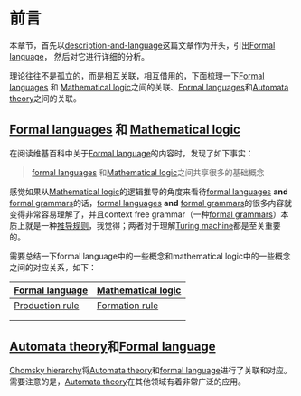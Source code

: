 # 前言

本章节，首先以[description-and-language](./description-and-language.md)这篇文章作为开头，引出[Formal language](https://en.wikipedia.org/wiki/Formal_language)， 然后对它进行详细的分析。

理论往往不是孤立的，而是相互关联，相互借用的，下面梳理一下[Formal languages](https://en.wikipedia.org/wiki/Formal_language) 和 [Mathematical logic](https://en.wikipedia.org/wiki/Mathematical_logic)之间的关联、[Formal languages](https://en.wikipedia.org/wiki/Formal_language)和[Automata theory](https://en.wikipedia.org/wiki/Automata_theory)之间的关联。

## [Formal languages](https://en.wikipedia.org/wiki/Formal_language) 和 [Mathematical logic](https://en.wikipedia.org/wiki/Mathematical_logic)

在阅读维基百科中关于[Formal language](https://en.wikipedia.org/wiki/Formal_language)的内容时，发现了如下事实：

> [formal languages](https://en.wikipedia.org/wiki/Formal_language) 和[Mathematical logic](https://en.wikipedia.org/wiki/Mathematical_logic)之间共享很多的基础概念

感觉如果从[Mathematical logic](https://en.wikipedia.org/wiki/Mathematical_logic)的逻辑推导的角度来看待[formal languages](https://en.wikipedia.org/wiki/Formal_language) **and** [formal grammars](https://en.wikipedia.org/wiki/Formal_grammar)的话，[formal languages](https://en.wikipedia.org/wiki/Formal_language) **and** [formal grammars](https://en.wikipedia.org/wiki/Formal_grammar)的很多内容就变得非常容易理解了，并且context free grammar（一种[formal grammars](https://en.wikipedia.org/wiki/Formal_grammar)）本质上就是一种[推导规则](https://en.wikipedia.org/wiki/Formation_rule)，我觉得；两者对于理解[Turing machine](https://en.wikipedia.org/wiki/Turing_machine)都是至关重要的。

需要总结一下formal language中的一些概念和mathematical logic中的一些概念之间的对应关系，如下：

| [Formal language](https://en.wikipedia.org/wiki/Formal_language) | [Mathematical logic](https://en.wikipedia.org/wiki/Mathematical_logic) |
| ------------------------------------------------------------ | ------------------------------------------------------------ |
| [Production rule](https://en.wikipedia.org/wiki/Production_(computer_science)) | [Formation rule](https://en.wikipedia.org/wiki/Formation_rule) |
|                                                              |                                                              |
|                                                              |                                                              |



## [Automata theory](https://en.wikipedia.org/wiki/Automata_theory)和[Formal language](https://en.wikipedia.org/wiki/Formal_language)

[Chomsky hierarchy](https://en.wikipedia.org/wiki/Chomsky_hierarchy)将[Automata theory](https://en.wikipedia.org/wiki/Automata_theory)和[formal language](https://en.wikipedia.org/wiki/Formal_language)进行了关联和对应。需要注意的是，[Automata theory](https://en.wikipedia.org/wiki/Automata_theory)在其他领域有着非常广泛的应用。







